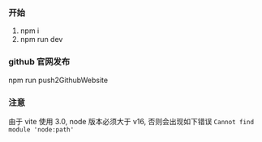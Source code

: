 ### 开始

1. npm i
2. npm run dev

### github 官网发布

npm run push2GithubWebsite

### 注意

由于 vite 使用 3.0, node 版本必须大于 v16, 否则会出现如下错误 `Cannot find module 'node:path'`
